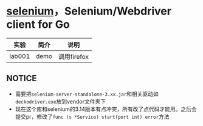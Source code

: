 # [selenium](https://github.com/tebeka/selenium)，Selenium/Webdriver client for Go

|实验|简介|说明|
|---|---|---|
|lab001|demo|调用firefox|

## NOTICE
 - 需要把`selenium-server-standalone-3.xx.jar`和相关驱动如`deckodriver.exe`放到vendor文件夹下
 - 现在这个库和selenium的3.14版本有点冲突，所有改了点代码才能用。之后会提交pr，修改了`func (s *Service) start(port int) error`方法
